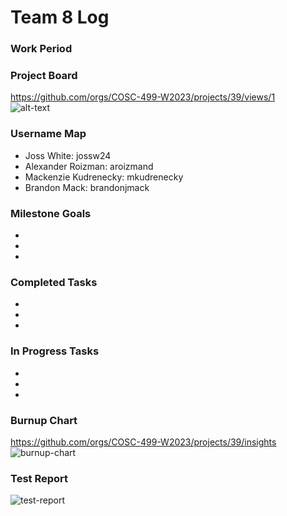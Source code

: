 # Team 8 Log

### Work Period
<!-- 
- start/end dates of the week
-->


### Project Board
<!-- 
- screenshot of the projects board
-->
https://github.com/orgs/COSC-499-W2023/projects/39/views/1 
<br>
![alt-text]()

### Username Map
<!-- 
- team members usernames
-->
- Joss White: jossw24
- Alexander Roizman: aroizmand
- Mackenzie Kudrenecky: mkudrenecky
- Brandon Mack: brandonjmack


### Milestone Goals
<!--
- goals that are to be done
-->
-
-
-


### Completed Tasks
<!--
- tasks that are completed
-->
-
-
-


### In Progress Tasks
<!--
- tasks that are currently in progress
-->
-
-
-


### Burnup Chart
<!-- 
- graph showcasing the view of tasks done, tasks in progress and tasks left to do
-->
https://github.com/orgs/COSC-499-W2023/projects/39/insights<br>
![burnup-chart]()


### Test Report
<!-- 
- put all tests in the tests/ directory in your repo

- add screenshot(s) of test run summary 
-->
![test-report]()



